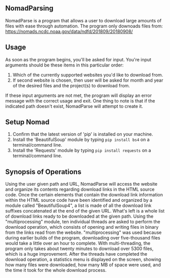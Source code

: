 ## NomadParsing
NomadParse is a program that allows a user to 
download large amounts of files with ease through 
automation. The program only 
downoads files from: https://nomads.ncdc.noaa.gov/data/ndfd/201809/20180908/

## Usage
As soon as the program begins, you'll be asked for input. You're input arguments should be these items in this particular order:
1. Which of the currently supported websites you'd like to download from.
2. If second website is chosen, then user will be asked for month and year of the desired files and the project(s) to download from. 

If these input arguments are not met, the program will display an error message with the correct usage and exit. One thing to note is that if the indicated path doesn't exist, NomadParse will attempt to create it. 

## Setup Nomad
1. Confirm that the latest version of 'pip' is installed on your machine.
2. Install the 'BeautifulSoup' module by typing `pip install bs4` on a terminal/command line.
3. Install the 'Requests' module by typing `pip install requests` on a terminal/command line.
## Synopsis of Operations
Using the user given path and URL, NomadParse will access the website and organize its contents regarding download links in the HTML source code. Once the certain elements that contain the download link information within the HTML source code have been identified and organized by a module called "BeautifulSoup4", a list is made of all the download link suffixes concatenated at the end of the given URL. What's left is a whole list of download links ready to be downloaded at the given path. Using the "multiprocessing" module, ten individual threads are asked to perform the download operation, which consists of opening and writing files in binary from the links read from the website. "multiprocessing" was used because during earlier builds of the program, downloading over five-thousand files would take a little over an hour to complete. With multi-threading, the program only takes about twenty minutes to download over 5300 files, which is a huge improvement. After the threads have completed the download operation, a statistics menu is displayed on the screen, showing how many files were downloaded, how many MB of space were used, and the time it took for the whole download process. 
